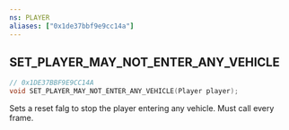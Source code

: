 ```yaml
---
ns: PLAYER
aliases: ["0x1de37bbf9e9cc14a"]
---
```

## SET_PLAYER_MAY_NOT_ENTER_ANY_VEHICLE

```c
// 0x1DE37BBF9E9CC14A
void SET_PLAYER_MAY_NOT_ENTER_ANY_VEHICLE(Player player);
```

Sets a reset falg to stop the player entering any vehicle. Must call every frame.

